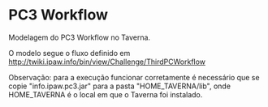 # PC3 Workflow

Modelagem do PC3 Workflow no Taverna.

O modelo segue o fluxo definido em http://twiki.ipaw.info/bin/view/Challenge/ThirdPCWorkflow


Observação: para a execução funcionar corretamente é necessário que se copie "info.ipaw.pc3.jar" para a pasta "HOME_TAVERNA/lib", onde HOME_TAVERNA é o local em que o Taverna foi instalado.
